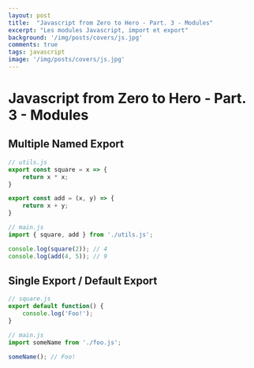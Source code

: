 ```yaml
---
layout: post
title:  "Javascript from Zero to Hero - Part. 3 - Modules"
excerpt: "Les modules Javascript, import et export"
background: '/img/posts/covers/js.jpg'
comments: true
tags: javascript
image: '/img/posts/covers/js.jpg'
---
```


# Javascript from Zero to Hero - Part. 3 - Modules

## Multiple Named Export

```js
// utils.js
export const square = x => {
    return x * x;
}

export const add = (x, y) => {
    return x + y;
}

// main.js
import { square, add } from './utils.js';

console.log(square(2)); // 4
console.log(add(4, 5)); // 9
```

## Single Export  / Default Export

```js
// square.js
export default function() {
    console.log('Foo!');
}

// main.js
import someName from './foo.js';

someName(); // Foo!
```